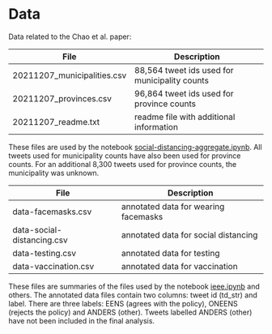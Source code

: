# Data 

Data related to the Chao et al. paper:

| **File**                     | **Description**                               |
|----------------------------- | --------------------------------------------- |
| 20211207\_municipalities.csv | 88,564 tweet ids used for municipality counts |
| 20211207\_provinces.csv      | 96,864 tweet ids used for province counts     |
| 20211207\_readme.txt         | readme file with additional information       |

These files are used by the notebook [social-distancing-aggregate.ipynb](https://github.com/puregome/notebooks/blob/master/social-distancing-aggregate.ipynb).
All tweets used for municipality counts have also been used for province counts.
For an additional 8,300 tweets used for province counts, the municipality was unknown.

| **File**                     | **Description**                               |
|----------------------------- | --------------------------------------------- |
| data-facemasks.csv           | annotated data for wearing facemasks         |
| data-social-distancing.csv   | annotated data for social distancing         |
| data-testing.csv             | annotated data for testing                   |
| data-vaccination.csv         | annotated data for vaccination               |

These files are summaries of the files used by the notebook [ieee.ipynb](https://github.com/puregome/notebooks/blob/master/ieee.ipynb) and others.
The annotated data files contain two columns: tweet id (td\_str) and label. There are 
three labels: EENS (agrees with the policy), ONEENS (rejects the policy) and ANDERS
(other). Tweets labelled ANDERS (other) have not been included in the final analysis.

